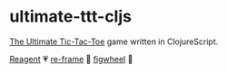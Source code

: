 # ultimate-ttt-cljs

[The Ultimate Tic-Tac-Toe](http://mathwithbaddrawings.com/2013/06/16/ultimate-tic-tac-toe/) game written in ClojureScript.

[Reagent](https://reagent-project.github.io/) 💗
[re-frame](https://github.com/Day8/re-frame) 💞
[figwheel](https://github.com/bhauman/lein-figwheel) 💖
